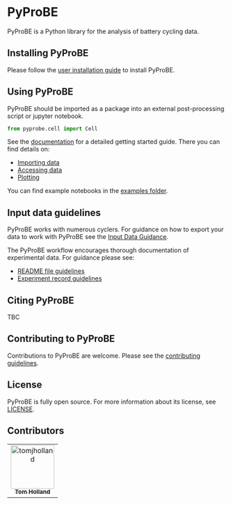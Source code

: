 # PyProBE
PyProBE is a Python library for the analysis of battery cycling data.

## Installing PyProBE
Please follow the [user installation guide](https://congenial-adventure-mz797n5.pages.github.io/installation.html) to install PyProBE.

## Using PyProBE
PyProBE should be imported as a package into an external post-processing script or jupyter notebook.

```python
from pyprobe.cell import Cell
```

See the [documentation](https://congenial-adventure-mz797n5.pages.github.io) for a detailed getting started guide. There you can find details on:
- [Importing data](https://congenial-adventure-mz797n5.pages.github.io/importing_data.html)
- [Accessing data](https://congenial-adventure-mz797n5.pages.github.io/accessing_data.html)
- [Plotting](https://congenial-adventure-mz797n5.pages.github.io/plotting.html)

You can find example notebooks in the [examples folder](examples/).

## Input data guidelines
PyProBE works with numerous cyclers. For guidance on how to export your data to work with PyProBE see the [Input Data Guidance](https://congenial-adventure-mz797n5.pages.github.io/input_data_guidance.html).

The PyProBE workflow encourages thorough documentation of experimental data. For guidance please see:
- [README file guidelines](https://congenial-adventure-mz797n5.pages.github.io/writing_a_readme_file.html)
- [Experiment record guidelines](https://congenial-adventure-mz797n5.pages.github.io/writing_an_experiment_record.html#)

## Citing PyProBE

TBC


## Contributing to PyProBE

Contributions to PyProBE are welcome. Please see the [contributing guidelines](CONTRIBUTING.md).


## License

PyProBE is fully open source. For more information about its license, see [LICENSE](LICENSE.md).


## Contributors
<!-- readme: contributors -start -->
<table>
<tr>
    <td align="center">
        <a href="https://github.com/tomjholland">
            <img src="https://avatars.githubusercontent.com/u/137503955?v=4" width="100;" alt="tomjholland"/>
            <br />
            <sub><b>Tom Holland</b></sub>
        </a>
    </td></tr>
</table>
<!-- readme: contributors -end -->
